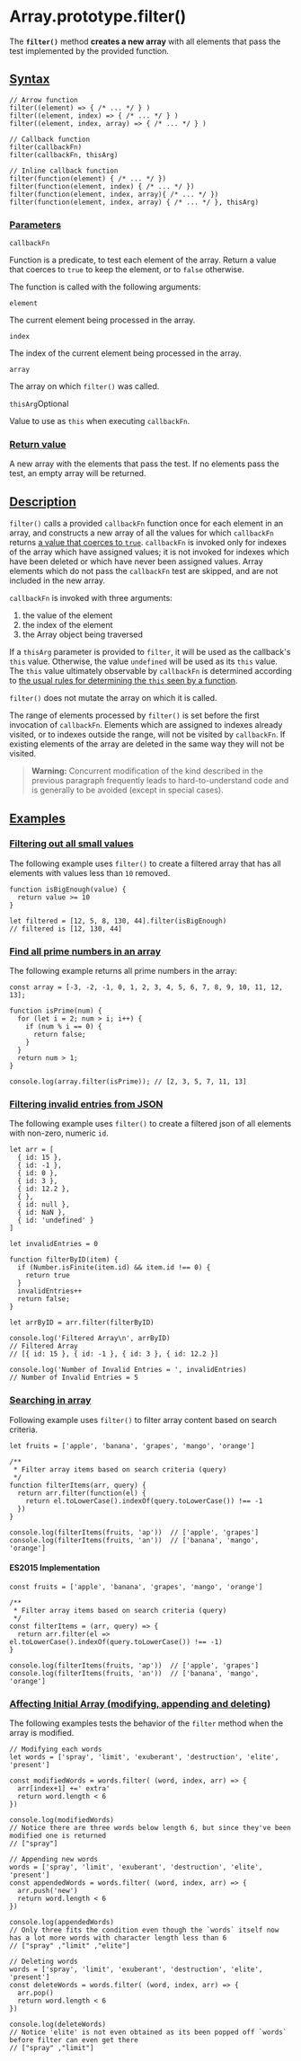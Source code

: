 # Array.prototype.filter()

The **`filter()`** method **creates a new array** with all elements that pass the test implemented by the provided function.

## [Syntax](https://developer.mozilla.org/en-US/docs/Web/JavaScript/Reference/Global_Objects/Array/filter#syntax "Permalink to Syntax")

```
// Arrow function
filter((element) => { /* ... */ } )
filter((element, index) => { /* ... */ } )
filter((element, index, array) => { /* ... */ } )

// Callback function
filter(callbackFn)
filter(callbackFn, thisArg)

// Inline callback function
filter(function(element) { /* ... */ })
filter(function(element, index) { /* ... */ })
filter(function(element, index, array){ /* ... */ })
filter(function(element, index, array) { /* ... */ }, thisArg)
```

### [Parameters](https://developer.mozilla.org/en-US/docs/Web/JavaScript/Reference/Global_Objects/Array/filter#parameters "Permalink to Parameters")

`callbackFn`

Function is a predicate, to test each element of the array. Return a value that coerces to `true` to keep the element, or to `false` otherwise.

The function is called with the following arguments:

`element`

The current element being processed in the array.

`index`

The index of the current element being processed in the array.

`array`

The array on which `filter()` was called.

`thisArg`Optional

Value to use as `this` when executing `callbackFn`.

### [Return value](https://developer.mozilla.org/en-US/docs/Web/JavaScript/Reference/Global_Objects/Array/filter#return_value "Permalink to Return value")

A new array with the elements that pass the test. If no elements pass the test, an empty array will be returned.

## [Description](https://developer.mozilla.org/en-US/docs/Web/JavaScript/Reference/Global_Objects/Array/filter#description "Permalink to Description")

`filter()` calls a provided `callbackFn` function once for each element in an array, and constructs a new array of all the values for which `callbackFn` returns [a value that coerces to `true`](https://developer.mozilla.org/en-US/docs/Glossary/Truthy). `callbackFn` is invoked only for indexes of the array which have assigned values; it is not invoked for indexes which have been deleted or which have never been assigned values. Array elements which do not pass the `callbackFn` test are skipped, and are not included in the new array.

`callbackFn` is invoked with three arguments:

1.  the value of the element
2.  the index of the element
3.  the Array object being traversed

If a `thisArg` parameter is provided to `filter`, it will be used as the callback's `this` value. Otherwise, the value `undefined` will be used as its `this` value. The `this` value ultimately observable by `callbackFn` is determined according to [the usual rules for determining the `this` seen by a function](https://developer.mozilla.org/en-US/docs/Web/JavaScript/Reference/Operators/this).

`filter()` does not mutate the array on which it is called.

The range of elements processed by `filter()` is set before the first invocation of `callbackFn`. Elements which are assigned to indexes already visited, or to indexes outside the range, will not be visited by `callbackFn`. If existing elements of the array are deleted in the same way they will not be visited.

>**Warning:** Concurrent modification of the kind described in the previous paragraph frequently leads to hard-to-understand code and is generally to be avoided (except in special cases).

## [Examples](https://developer.mozilla.org/en-US/docs/Web/JavaScript/Reference/Global_Objects/Array/filter#examples "Permalink to Examples")

### [Filtering out all small values](https://developer.mozilla.org/en-US/docs/Web/JavaScript/Reference/Global_Objects/Array/filter#filtering_out_all_small_values "Permalink to Filtering out all small values")

The following example uses `filter()` to create a filtered array that has all elements with values less than `10` removed.

```
function isBigEnough(value) {
  return value >= 10
}

let filtered = [12, 5, 8, 130, 44].filter(isBigEnough)
// filtered is [12, 130, 44]
```



### [Find all prime numbers in an array](https://developer.mozilla.org/en-US/docs/Web/JavaScript/Reference/Global_Objects/Array/filter#find_all_prime_numbers_in_an_array "Permalink to Find all prime numbers in an array")

The following example returns all prime numbers in the array:

```
const array = [-3, -2, -1, 0, 1, 2, 3, 4, 5, 6, 7, 8, 9, 10, 11, 12, 13];

function isPrime(num) {
  for (let i = 2; num > i; i++) {
    if (num % i == 0) {
      return false;
    }
  }
  return num > 1;
}

console.log(array.filter(isPrime)); // [2, 3, 5, 7, 11, 13]
```



### [Filtering invalid entries from JSON](https://developer.mozilla.org/en-US/docs/Web/JavaScript/Reference/Global_Objects/Array/filter#filtering_invalid_entries_from_json "Permalink to Filtering invalid entries from JSON")

The following example uses `filter()` to create a filtered json of all elements with non-zero, numeric `id`.

```
let arr = [
  { id: 15 },
  { id: -1 },
  { id: 0 },
  { id: 3 },
  { id: 12.2 },
  { },
  { id: null },
  { id: NaN },
  { id: 'undefined' }
]

let invalidEntries = 0

function filterByID(item) {
  if (Number.isFinite(item.id) && item.id !== 0) {
    return true
  }
  invalidEntries++
  return false;
}

let arrByID = arr.filter(filterByID)

console.log('Filtered Array\n', arrByID)
// Filtered Array
// [{ id: 15 }, { id: -1 }, { id: 3 }, { id: 12.2 }]

console.log('Number of Invalid Entries = ', invalidEntries)
// Number of Invalid Entries = 5
```



### [Searching in array](https://developer.mozilla.org/en-US/docs/Web/JavaScript/Reference/Global_Objects/Array/filter#searching_in_array "Permalink to Searching in array")

Following example uses `filter()` to filter array content based on search criteria.

```
let fruits = ['apple', 'banana', 'grapes', 'mango', 'orange']

/**
 * Filter array items based on search criteria (query)
 */
function filterItems(arr, query) {
  return arr.filter(function(el) {
    return el.toLowerCase().indexOf(query.toLowerCase()) !== -1
  })
}

console.log(filterItems(fruits, 'ap'))  // ['apple', 'grapes']
console.log(filterItems(fruits, 'an'))  // ['banana', 'mango', 'orange']
```



#### ES2015 Implementation

```
const fruits = ['apple', 'banana', 'grapes', 'mango', 'orange']

/**
 * Filter array items based on search criteria (query)
 */
const filterItems = (arr, query) => {
  return arr.filter(el => el.toLowerCase().indexOf(query.toLowerCase()) !== -1)
}

console.log(filterItems(fruits, 'ap'))  // ['apple', 'grapes']
console.log(filterItems(fruits, 'an'))  // ['banana', 'mango', 'orange']
```



### [Affecting Initial Array (modifying, appending and deleting)](https://developer.mozilla.org/en-US/docs/Web/JavaScript/Reference/Global_Objects/Array/filter#affecting_initial_array_modifying_appending_and_deleting "Permalink to Affecting Initial Array (modifying, appending and deleting)")

The following examples tests the behavior of the `filter` method when the array is modified.

```
// Modifying each words
let words = ['spray', 'limit', 'exuberant', 'destruction', 'elite', 'present']

const modifiedWords = words.filter( (word, index, arr) => {
  arr[index+1] +=' extra'
  return word.length < 6
})

console.log(modifiedWords)
// Notice there are three words below length 6, but since they've been modified one is returned
// ["spray"]

// Appending new words
words = ['spray', 'limit', 'exuberant', 'destruction', 'elite', 'present']
const appendedWords = words.filter( (word, index, arr) => {
  arr.push('new')
  return word.length < 6
})

console.log(appendedWords)
// Only three fits the condition even though the `words` itself now has a lot more words with character length less than 6
// ["spray" ,"limit" ,"elite"]

// Deleting words
words = ['spray', 'limit', 'exuberant', 'destruction', 'elite', 'present']
const deleteWords = words.filter( (word, index, arr) => {
  arr.pop()
  return word.length < 6
})

console.log(deleteWords)
// Notice 'elite' is not even obtained as its been popped off `words` before filter can even get there
// ["spray" ,"limit"]
```

